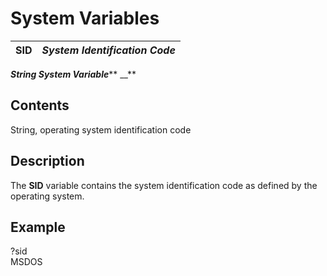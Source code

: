# System Variables

**SID** |  **_System Identification Code_**  
---|---  
  
**_String System Variable_**** __**

##  Contents

String, operating system identification code

##  Description

The **SID** variable contains the system identification code as defined by the operating system.

##  Example

?sid  
MSDOS
